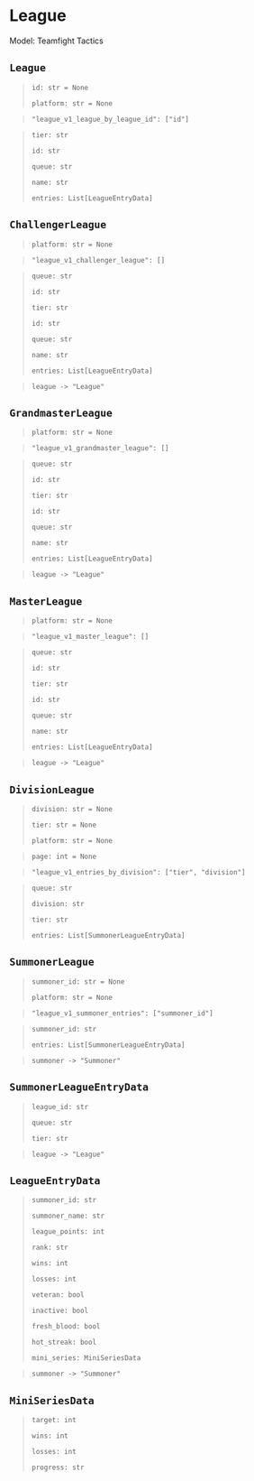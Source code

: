 # League
Model: Teamfight Tactics

## `League` <Badge text="Pyot Core" vertical="middle"/> <Badge text="GET" vertical="middle"/>
>`id: str = None` <Badge text="param" type="warning" vertical="middle"/>
>
>`platform: str = None` <Badge text="param" type="warning" vertical="middle"/>

>`"league_v1_league_by_league_id": ["id"]` <Badge text="endpoint" type="error" vertical="middle"/>

>`tier: str`
>
>`id: str`
>
>`queue: str`
>
>`name: str`
>
>`entries: List[LeagueEntryData]`

## `ChallengerLeague` <Badge text="Pyot Core" vertical="middle"/> <Badge text="GET" vertical="middle"/>
>`platform: str = None` <Badge text="param" type="warning" vertical="middle"/>

>`"league_v1_challenger_league": []` <Badge text="endpoint" type="error" vertical="middle"/>

>`queue: str`
>
>`id: str`
>
>`tier: str`
>
>`id: str`
>
>`queue: str`
>
>`name: str`
>
>`entries: List[LeagueEntryData]`

>`league -> "League"` <Badge text="bridge" type="error" vertical="middle"/>

## `GrandmasterLeague` <Badge text="Pyot Core" vertical="middle"/> <Badge text="GET" vertical="middle"/>
>`platform: str = None` <Badge text="param" type="warning" vertical="middle"/>

>`"league_v1_grandmaster_league": []` <Badge text="endpoint" type="error" vertical="middle"/>

>`queue: str`
>
>`id: str`
>
>`tier: str`
>
>`id: str`
>
>`queue: str`
>
>`name: str`
>
>`entries: List[LeagueEntryData]`

>`league -> "League"` <Badge text="bridge" type="error" vertical="middle"/>

## `MasterLeague` <Badge text="Pyot Core" vertical="middle"/> <Badge text="GET" vertical="middle"/>
>`platform: str = None` <Badge text="param" type="warning" vertical="middle"/>

>`"league_v1_master_league": []` <Badge text="endpoint" type="error" vertical="middle"/>

>`queue: str`
>
>`id: str`
>
>`tier: str`
>
>`id: str`
>
>`queue: str`
>
>`name: str`
>
>`entries: List[LeagueEntryData]`

>`league -> "League"` <Badge text="bridge" type="error" vertical="middle"/>

## `DivisionLeague` <Badge text="Pyot Core" vertical="middle"/> <Badge text="GET" vertical="middle"/> <Badge text="Iterable" type="warning" vertical="middle"/>
>`division: str = None` <Badge text="param" type="warning" vertical="middle"/>
>
>`tier: str = None` <Badge text="param" type="warning" vertical="middle"/>
>
>`platform: str = None` <Badge text="param" type="warning" vertical="middle"/>

>`page: int = None` <Badge text="query" type="error" vertical="middle"/>

>`"league_v1_entries_by_division": ["tier", "division"]` <Badge text="endpoint" type="error" vertical="middle"/>

>`queue: str`
>
>`division: str`
>
>`tier: str`
>
>`entries: List[SummonerLeagueEntryData]` <Badge text="Iterator" type="warning" vertical="middle"/>


## `SummonerLeague` <Badge text="Pyot Core" vertical="middle"/> <Badge text="GET" vertical="middle"/> <Badge text="Iterable" type="warning" vertical="middle"/>
>`summoner_id: str = None` <Badge text="param" type="warning" vertical="middle"/>
>
>`platform: str = None` <Badge text="param" type="warning" vertical="middle"/>

>`"league_v1_summoner_entries": ["summoner_id"]` <Badge text="endpoint" type="error" vertical="middle"/>

>`summoner_id: str`
>
>`entries: List[SummonerLeagueEntryData]` <Badge text="Iterator" type="warning" vertical="middle"/>

>`summoner -> "Summoner"` <Badge text="bridge" type="error" vertical="middle"/>

## `SummonerLeagueEntryData` <Badge text="Pyot Static" vertical="middle"/>
>`league_id: str`
>
>`queue: str`
>
>`tier: str`

>`league -> "League"` <Badge text="bridge" type="error" vertical="middle"/>

## `LeagueEntryData` <Badge text="Pyot Static" vertical="middle"/>
>`summoner_id: str`
>
>`summoner_name: str`
>
>`league_points: int`
>
>`rank: str`
>
>`wins: int`
>
>`losses: int`
>
>`veteran: bool`
>
>`inactive: bool`
>
>`fresh_blood: bool`
>
>`hot_streak: bool`
>
>`mini_series: MiniSeriesData`

>`summoner -> "Summoner"` <Badge text="bridge" type="error" vertical="middle"/>

## `MiniSeriesData` <Badge text="Pyot Static" vertical="middle"/>
>`target: int`
>
>`wins: int`
>
>`losses: int`
>
>`progress: str`
